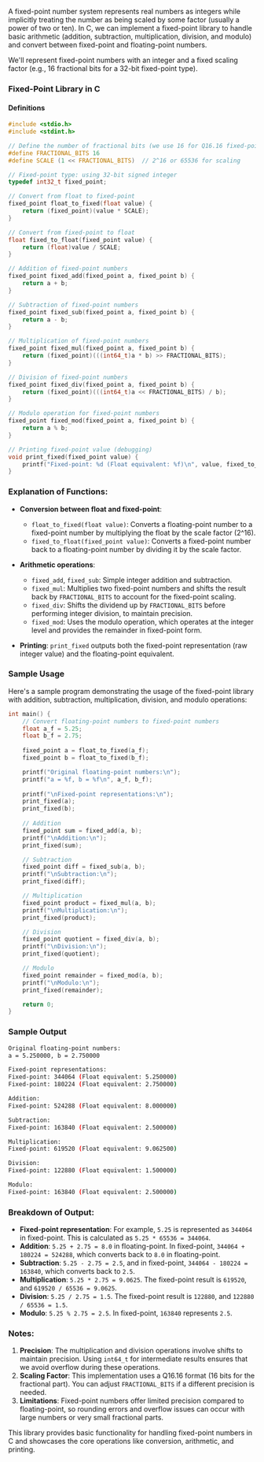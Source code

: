 A fixed-point number system represents real numbers as integers while implicitly treating the number as being scaled by some factor (usually a power of two or ten). In C, we can implement a fixed-point library to handle basic arithmetic (addition, subtraction, multiplication, division, and modulo) and convert between fixed-point and floating-point numbers.

We'll represent fixed-point numbers with an integer and a fixed scaling factor (e.g., 16 fractional bits for a 32-bit fixed-point type).

### Fixed-Point Library in C

#### Definitions

```c
#include <stdio.h>
#include <stdint.h>

// Define the number of fractional bits (we use 16 for Q16.16 fixed-point format)
#define FRACTIONAL_BITS 16
#define SCALE (1 << FRACTIONAL_BITS)  // 2^16 or 65536 for scaling

// Fixed-point type: using 32-bit signed integer
typedef int32_t fixed_point;

// Convert from float to fixed-point
fixed_point float_to_fixed(float value) {
    return (fixed_point)(value * SCALE);
}

// Convert from fixed-point to float
float fixed_to_float(fixed_point value) {
    return (float)value / SCALE;
}

// Addition of fixed-point numbers
fixed_point fixed_add(fixed_point a, fixed_point b) {
    return a + b;
}

// Subtraction of fixed-point numbers
fixed_point fixed_sub(fixed_point a, fixed_point b) {
    return a - b;
}

// Multiplication of fixed-point numbers
fixed_point fixed_mul(fixed_point a, fixed_point b) {
    return (fixed_point)(((int64_t)a * b) >> FRACTIONAL_BITS);
}

// Division of fixed-point numbers
fixed_point fixed_div(fixed_point a, fixed_point b) {
    return (fixed_point)(((int64_t)a << FRACTIONAL_BITS) / b);
}

// Modulo operation for fixed-point numbers
fixed_point fixed_mod(fixed_point a, fixed_point b) {
    return a % b;
}

// Printing fixed-point value (debugging)
void print_fixed(fixed_point value) {
    printf("Fixed-point: %d (Float equivalent: %f)\n", value, fixed_to_float(value));
}
```

### Explanation of Functions:

- **Conversion between float and fixed-point**:
  - `float_to_fixed(float value)`: Converts a floating-point number to a fixed-point number by multiplying the float by the scale factor (2^16).
  - `fixed_to_float(fixed_point value)`: Converts a fixed-point number back to a floating-point number by dividing it by the scale factor.
  
- **Arithmetic operations**:
  - `fixed_add`, `fixed_sub`: Simple integer addition and subtraction.
  - `fixed_mul`: Multiplies two fixed-point numbers and shifts the result back by `FRACTIONAL_BITS` to account for the fixed-point scaling.
  - `fixed_div`: Shifts the dividend up by `FRACTIONAL_BITS` before performing integer division, to maintain precision.
  - `fixed_mod`: Uses the modulo operation, which operates at the integer level and provides the remainder in fixed-point form.

- **Printing**: `print_fixed` outputs both the fixed-point representation (raw integer value) and the floating-point equivalent.

### Sample Usage

Here's a sample program demonstrating the usage of the fixed-point library with addition, subtraction, multiplication, division, and modulo operations:

```c
int main() {
    // Convert floating-point numbers to fixed-point numbers
    float a_f = 5.25;
    float b_f = 2.75;
    
    fixed_point a = float_to_fixed(a_f);
    fixed_point b = float_to_fixed(b_f);

    printf("Original floating-point numbers:\n");
    printf("a = %f, b = %f\n", a_f, b_f);
    
    printf("\nFixed-point representations:\n");
    print_fixed(a);
    print_fixed(b);
    
    // Addition
    fixed_point sum = fixed_add(a, b);
    printf("\nAddition:\n");
    print_fixed(sum);

    // Subtraction
    fixed_point diff = fixed_sub(a, b);
    printf("\nSubtraction:\n");
    print_fixed(diff);

    // Multiplication
    fixed_point product = fixed_mul(a, b);
    printf("\nMultiplication:\n");
    print_fixed(product);

    // Division
    fixed_point quotient = fixed_div(a, b);
    printf("\nDivision:\n");
    print_fixed(quotient);

    // Modulo
    fixed_point remainder = fixed_mod(a, b);
    printf("\nModulo:\n");
    print_fixed(remainder);

    return 0;
}
```

### Sample Output

```bash
Original floating-point numbers:
a = 5.250000, b = 2.750000

Fixed-point representations:
Fixed-point: 344064 (Float equivalent: 5.250000)
Fixed-point: 180224 (Float equivalent: 2.750000)

Addition:
Fixed-point: 524288 (Float equivalent: 8.000000)

Subtraction:
Fixed-point: 163840 (Float equivalent: 2.500000)

Multiplication:
Fixed-point: 619520 (Float equivalent: 9.062500)

Division:
Fixed-point: 122880 (Float equivalent: 1.500000)

Modulo:
Fixed-point: 163840 (Float equivalent: 2.500000)
```

### Breakdown of Output:

- **Fixed-point representation**: For example, `5.25` is represented as `344064` in fixed-point. This is calculated as `5.25 * 65536 = 344064`.
- **Addition**: `5.25 + 2.75 = 8.0` in floating-point. In fixed-point, `344064 + 180224 = 524288`, which converts back to `8.0` in floating-point.
- **Subtraction**: `5.25 - 2.75 = 2.5`, and in fixed-point, `344064 - 180224 = 163840`, which converts back to `2.5`.
- **Multiplication**: `5.25 * 2.75 = 9.0625`. The fixed-point result is `619520`, and `619520 / 65536 = 9.0625`.
- **Division**: `5.25 / 2.75 = 1.5`. The fixed-point result is `122880`, and `122880 / 65536 = 1.5`.
- **Modulo**: `5.25 % 2.75 = 2.5`. In fixed-point, `163840` represents `2.5`.

### Notes:

1. **Precision**: The multiplication and division operations involve shifts to maintain precision. Using `int64_t` for intermediate results ensures that we avoid overflow during these operations.
2. **Scaling Factor**: This implementation uses a Q16.16 format (16 bits for the fractional part). You can adjust `FRACTIONAL_BITS` if a different precision is needed.
3. **Limitations**: Fixed-point numbers offer limited precision compared to floating-point, so rounding errors and overflow issues can occur with large numbers or very small fractional parts.

This library provides basic functionality for handling fixed-point numbers in C and showcases the core operations like conversion, arithmetic, and printing.
